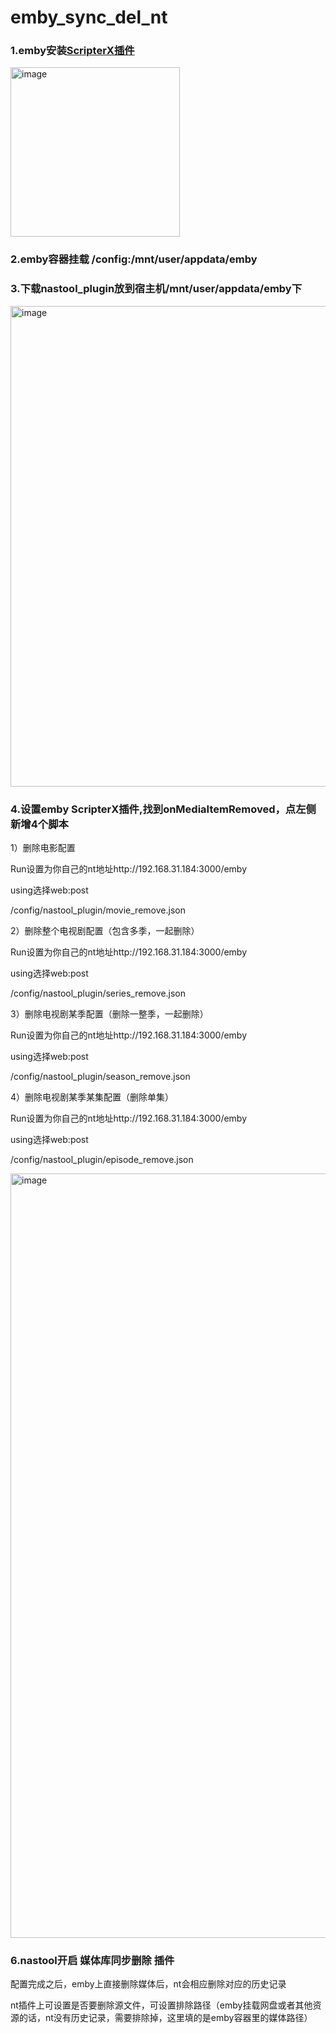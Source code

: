 # emby_sync_del_nt

### 1.emby安装[ScripterX插件](https://github.com/AnthonyMusgrove/Emby-ScripterX)
<img width="271" alt="image" src="https://user-images.githubusercontent.com/54088512/227704280-0238b261-c0f4-4676-8acb-71c586ad4695.png">

### 2.emby容器挂载 /config:/mnt/user/appdata/emby
### 3.下载nastool_plugin放到宿主机/mnt/user/appdata/emby下
<img width="769" alt="image" src="https://user-images.githubusercontent.com/54088512/227707707-78edc0e6-6b11-4c52-8d12-de341b9fb63c.png">

### 4.设置emby ScripterX插件,找到onMediaItemRemoved，点左侧新增4个脚本
1）删除电影配置

Run设置为你自己的nt地址http://192.168.31.184:3000/emby

using选择web:post

/config/nastool_plugin/movie_remove.json

2）删除整个电视剧配置（包含多季，一起删除）

Run设置为你自己的nt地址http://192.168.31.184:3000/emby

using选择web:post

/config/nastool_plugin/series_remove.json

3）删除电视剧某季配置（删除一整季，一起删除）

Run设置为你自己的nt地址http://192.168.31.184:3000/emby

using选择web:post

/config/nastool_plugin/season_remove.json

4）删除电视剧某季某集配置（删除单集）

Run设置为你自己的nt地址http://192.168.31.184:3000/emby

using选择web:post

/config/nastool_plugin/episode_remove.json

<img width="1223" alt="image" src="https://user-images.githubusercontent.com/54088512/227707540-4444d27b-d052-47b1-9ab5-fd70699fe362.png">

### 6.nastool开启 媒体库同步删除 插件

配置完成之后，emby上直接删除媒体后，nt会相应删除对应的历史记录

nt插件上可设置是否要删除源文件，可设置排除路径（emby挂载网盘或者其他资源的话，nt没有历史记录，需要排除掉，这里填的是emby容器里的媒体路径）
